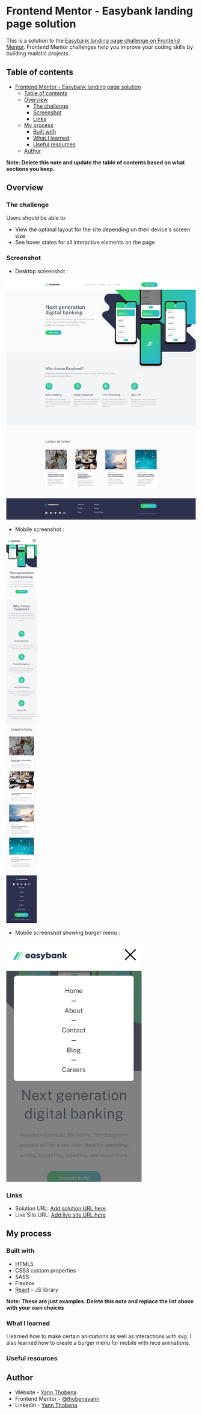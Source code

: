 # Frontend Mentor - Easybank landing page solution

This is a solution to the [Easybank landing page challenge on Frontend Mentor](https://www.frontendmentor.io/challenges/easybank-landing-page-WaUhkoDN). Frontend Mentor challenges help you improve your coding skills by building realistic projects. 

## Table of contents

- [Frontend Mentor - Easybank landing page solution](#frontend-mentor---easybank-landing-page-solution)
  - [Table of contents](#table-of-contents)
  - [Overview](#overview)
    - [The challenge](#the-challenge)
    - [Screenshot](#screenshot)
    - [Links](#links)
  - [My process](#my-process)
    - [Built with](#built-with)
    - [What I learned](#what-i-learned)
    - [Useful resources](#useful-resources)
  - [Author](#author)

**Note: Delete this note and update the table of contents based on what sections you keep.**

## Overview

### The challenge

Users should be able to:

- View the optimal layout for the site depending on their device's screen size
- See hover states for all interactive elements on the page

### Screenshot

- Desktop screenshot :

![desktop-screenshot](./src/docs/easybank-landing-page-master/images/Easy-bank-landing-page-Desktop.jpg)

- Mobile screenshot :
  
![mobile-screenshot](./src/docs/easybank-landing-page-master/images/Easy-bank-landing-page-Mobile.jpg)

- Mobile screenshot showing burger menu :

![mobile-screenshot](./src/docs/easybank-landing-page-master/images/Easy-bank-landing-page-Mobile-burger-menu-active.jpg)

### Links

- Solution URL: [Add solution URL here](https://github.com/thobenayann/easybanck-landing-page-master-react)
- Live Site URL: [Add live site URL here](https://thobenayann.github.io/easybanck-landing-page-master-react/)

## My process

### Built with

- HTML5
- CSS3 custom properties
- SASS
- Flexbox
- [React](https://reactjs.org/) - JS library

**Note: These are just examples. Delete this note and replace the list above with your own choices**

### What I learned

I learned how to make certain animations as well as interactions with svg. I also learned how to create a burger menu for mobile with nice animations.

### Useful resources

## Author

- Website - [Yann Thobena](https://thobena-yann-developpeur-web.netlify.app/)
- Frontend Mentor - [@thobenayann](https://www.frontendmentor.io/profile/thobenayann)
- Linkedin - [Yann Thobena](https://www.linkedin.com/in/yannthobena/)
